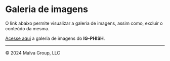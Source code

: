 # Galeria de imagens

O link abaixo permite visualizar a galeria de imagens, assim como, excluir o conteúdo da mesma.

[Acesse aqui](https://postimg.cc/gallery/8GGy58z/af531079) a galeria de imagens do __IG-PHISH__.

---

© 2024 Malva Group, LLC